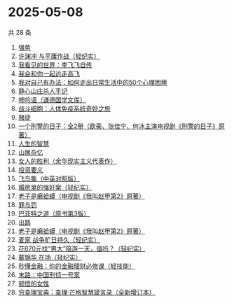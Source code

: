 # 2025-05-08

共 28 条

<!-- BEGIN WEREAD -->
<!-- 最后更新时间 2025-05-08 13:17:10 +0800 -->
1. [强势](https://weread.qq.com/web/bookDetail/49f32500715443a149f102f)
1. [许渊冲 与平庸作战（轻纪实）](https://weread.qq.com/web/bookDetail/24d32360813ab9e82g016626)
1. [我看见的世界：李飞飞自传](https://weread.qq.com/web/bookDetail/76c32a50813ab9e4fg01737b)
1. [我会和你一起远走高飞](https://weread.qq.com/web/bookDetail/bc532ac0813ab9e2cg016015)
1. [我对自己有办法：如何走出日常生活中的50个心理困境](https://weread.qq.com/web/bookDetail/de032e10813ab9eb1g017f1f)
1. [静心山庄杀人手记](https://weread.qq.com/web/bookDetail/16732c50813ab9e75g0183a0)
1. [呻吟语（谦德国学文库）](https://weread.qq.com/web/bookDetail/68b32000727e101a68b22c0)
1. [战斗细胞：人体免疫系统奇妙之旅](https://weread.qq.com/web/bookDetail/0c732f70813ab74fbg013e2b)
1. [赌徒](https://weread.qq.com/web/bookDetail/78032ad0813ab6a94g01394b)
1. [一个刑警的日子：全2册（欧豪、张佳宁、何冰主演电视剧《刑警的日子》原著）](https://weread.qq.com/web/bookDetail/cff323f0720c32d7cff8986)
1. [人生的智慧](https://weread.qq.com/web/bookDetail/71632d705a953c7162b85e8)
1. [山居杂忆](https://weread.qq.com/web/bookDetail/90432270813ab8a7eg018ba7)
1. [女人的胜利（余华现实主义代表作）](https://weread.qq.com/web/bookDetail/50132dc0813ab937dg0158cf)
1. [投资要义](https://weread.qq.com/web/bookDetail/ad4328a07218c5d8ad444d9)
1. [飞鸟集（中英对照版）](https://weread.qq.com/web/bookDetail/d8832880813ab8b0eg012786)
1. [婚房里的强奸案（轻纪实）](https://weread.qq.com/web/bookDetail/bb432a30813ab9e5cg018f92)
1. [老子是癞蛤蟆（电视剧《我叫赵甲第2》原著）](https://weread.qq.com/web/bookDetail/e6632110529542e66152d31)
1. [罪与罚](https://weread.qq.com/web/bookDetail/cb73280072505174cb7179d)
1. [巴菲特之道（原书第3版）](https://weread.qq.com/web/bookDetail/4dd323305934c44ddfdc1c0)
1. [出路](https://weread.qq.com/web/bookDetail/dc132720813ab7b6fg0168d6)
1. [老子是癞蛤蟆（电视剧《我叫赵甲第2》原著）](https://weread.qq.com/web/bookDetail/07832f80553b1f0785069e4)
1. [麦家 战争旷日持久（轻纪实）](https://weread.qq.com/web/bookDetail/00a32d60813ab9e81g01530e)
1. [花670元找“男大”陪游一天，值吗？（轻纪实）](https://weread.qq.com/web/bookDetail/34232350813ab9e45g015e0f)
1. [戴锦华 在场（轻纪实）](https://weread.qq.com/web/bookDetail/7ec327d0813ab9e82g013d55)
1. [秒懂金融：你的金融理财必修课（轻技能）](https://weread.qq.com/web/bookDetail/58f32470813ab9e2ag012ad2)
1. [末路：中国刑侦一号案](https://weread.qq.com/web/bookDetail/48c32c10813ab9e46g01229f)
1. [顿悟的女性](https://weread.qq.com/web/bookDetail/8cd32210813ab9b25g018136)
1. [穷查理宝典：查理·芒格智慧箴言录（全新增订本）](https://weread.qq.com/web/bookDetail/2e0320e05cc92c2e0796c5a)
<!-- END WEREAD -->